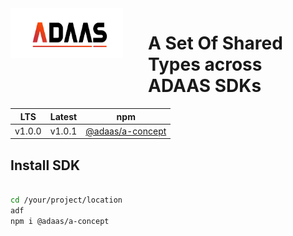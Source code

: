 <img align="left" style="margin-right:40px; margin-bottom:80px;" width="180" height="80" src="./docs/logo.png" alt="ADAAS Logo">

# A Set Of Shared Types across ADAAS SDKs 

| LTS | Latest | npm               |
|---------------|----------|---------------------------|
| v1.0.0      |   v1.0.1    |     [@adaas/a-concept](https://npm.com)    |


##  Install SDK

```bash

cd /your/project/location
adf
npm i @adaas/a-concept

```

